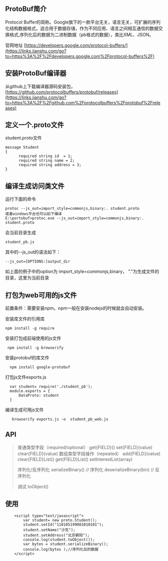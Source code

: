 ## ProtoBuf简介

Protocol Buffer的简称。Google旗下的一款平台无关，语言无关，可扩展的序列化结构数据格式，适合用于数据存储，作为不同应用、语言之间相互通信的数据交换格式,序列化后的数据为二进制数据（pb格式的数据），类比XML、JSON。

官网地址 [https://developers.google.com/protocol-buffers/](https://links.jianshu.com/go?to=https%3A%2F%2Fdevelopers.google.com%2Fprotocol-buffers%2F)

## 安装ProtoBuf编译器

从github上下载编译器源码安装包，[https://github.com/protocolbuffers/protobuf/releases](https://links.jianshu.com/go?to=https%3A%2F%2Fgithub.com%2Fprotocolbuffers%2Fprotobuf%2Freleases)

## 定义一个.proto文件

student.proto文件

```
message Student
{
      required string id  = 1;
      required string name = 2;
      required string address = 3;
}
```

## 编译生成访问类文件

运行下面的命令

```
protoc --js_out=import_style=commonjs,binary:. student.proto
或者windows平台也可以如下编译
E:\portobuf>protoc.exe --js_out=import_style=commonjs,binary:. student.proto
```

会当前目录生成

```
student_pb.js
```

其中的--js_out的语法如下：

```
--js_out=[OPTIONS:]output_dir
```

如上面的例子中的option为 import_style=commonjs,binary， "."为生成文件的目录，这里为当前目录

## 打包为web可用的js文件

前置条件：需要安装npm。npm一般在安装nodejs的时候就会自动安装。

安装库文件的引用库

```
npm install -g require
```

安装打包成前端使用的js文件

```
 npm install -g browserify
```

安装protobuf的库文件

```
  npm install google-protobuf
```

打包js文件exports.js

```
  var student= require('./student_pb');
  module.exports = {
      DataProto: student
  }
```

编译生成可用js文件

```
   browserify exports.js -o  student_pb_web.js
```

## API

> 普通类型字段（required/optional）
> get{FIELD}()
> set{FIELD}(value)
> clear{FIELD}(value)
> 数组类型字段操作（repeated）
> add{FIELD}(value)
> clear{FIELD}List()
> get{FIELD}List()
> setInterestList(array)
>
> 序列化/反序列化
> serializeBinary() // 序列化
> deserializeBinary(bin) // 反序列化
>
> 调试
> toObject()

## 使用

```
    <script type="text/javascript">
        var student= new proto.Student();
        student.setId("110105199001010101");
        student.setName("沙克");
        student.setAddress("北京朝阳");
        console.log(student.toObject());
        var bytes = student.serializeBinary();
        console.log(bytes );//序列化后的数据
    </script>
```
